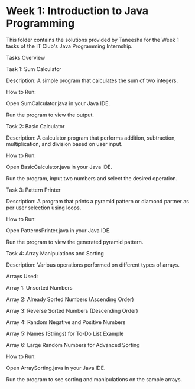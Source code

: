 # Week 1: Introduction to Java Programming

This folder contains the solutions provided by Taneesha for the Week 1 tasks of the IT Club's Java Programming Internship.

Tasks Overview

Task 1: Sum Calculator

Description: A simple program that calculates the sum of two integers.

How to Run:

Open SumCalculator.java in your Java IDE.

Run the program to view the output.

Task 2: Basic Calculator

Description: A calculator program that performs addition, subtraction, multiplication, and division based on user input.

How to Run:

Open BasicCalculator.java in your Java IDE.

Run the program, input two numbers and select the desired operation.

Task 3: Pattern Printer

Description: A program that prints a pyramid pattern or diamond partner as per user selection using loops.

How to Run:

Open PatternsPrinter.java in your Java IDE.

Run the program to view the generated pyramid pattern.

Task 4: Array Manipulations and Sorting

Description: Various operations performed on different types of arrays.

Arrays Used:

Array 1: Unsorted Numbers

Array 2: Already Sorted Numbers (Ascending Order)

Array 3: Reverse Sorted Numbers (Descending Order)

Array 4: Random Negative and Positive Numbers

Array 5: Names (Strings) for To-Do List Example

Array 6: Large Random Numbers for Advanced Sorting

How to Run:

Open ArraySorting.java in your Java IDE.

Run the program to see sorting and manipulations on the sample arrays.